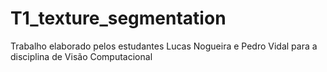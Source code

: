 # T1_texture_segmentation
Trabalho elaborado pelos estudantes Lucas Nogueira e Pedro Vidal para a disciplina de Visão Computacional

